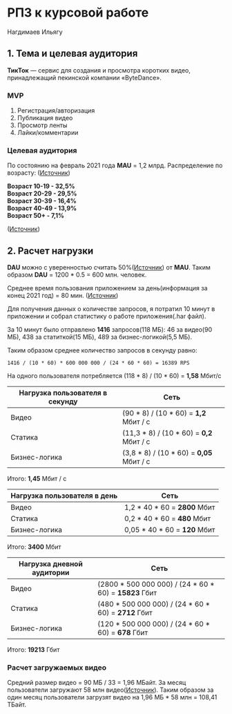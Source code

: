 # РПЗ к курсовой работе

Нагдимаев Ильягу

## 1. Тема и целевая аудитория

<B>ТикТок</B> — сервис для создания и просмотра коротких видео, принадлежащий пекинской компании «ByteDance».

### MVP

1. Регистрация/авторизация
2. Публикация видео
3. Просмотр ленты
4. Лайки/комментарии

### Целевая аудитория

По состоянию на февраль 2021 года **MAU** =  1,2 млрд. Распределение по возрасту: 
 ([Источник](https://www.businessofapps.com/data/tik-tok-statistics/))

  **Возраст 10-19 - 32,5%**\
  **Возраст 20-29 - 29,5%**\
  **Возраст 30-39 - 16,4%**\
  **Возраст 40-49 - 13,9%**\
  **Возраст 50+ - 7,1%**

  ([Источник](https://logotip.online/blog/statistika-tiktok/))

## 2. Расчет нагрузки

**DAU** можно с уверенностью считать 50%([Источник](http://appbrain.ru/osnovnyie-metriki-effektivnosti-mobilnoy-reklamyi/)) от **MAU**. Таким образом **DAU** = 1200 * 0.5 = 600 млн. человек.

Среднее время пользования приложением за день(информация за конец 2021 год) = 80 мин. ([Источник](https://www.theverge.com/interface/2020/6/10/21285309/tiktok-2020-user-numbers-revenue-smash-hit-mea-culpa))

Для получения данных о количестве запросов, я потратил 10 минут в приложении и собрал статистику о работе приложения(.har файл).

За 10 минут было отправлено **1416** запросов(118 МБ): 46 за видео(90 МБ), 438 за статиткой(15 МБ), 489 за бизнес-логикой(5,5 МБ).

Таким образом среднее количество запросов в секунду равно:

```
1416 / (10 * 60) * 600 000 000 / (24 * 60 * 60) = 16389 RPS
```

На одного пользователя потребляется (118 * 8) / (10 * 60) = **1,58** Мбит/с 

Нагрузка пользователя в секунду | Сеть 
---                             | ---
Видео                           | (90 * 8) / (10 * 60) = **1,2** Мбит / с 
Статика                         | (11,3 * 8) / (10 * 60) = **0,2** Мбит / с 
Бизнес-логика                   | (3,8 * 8) / (10 * 60) = **0,05** Мбит / с
Итого: **1,45** Мбит / с

Нагрузка пользователя в день    | Сеть 
---                             | ---
Видео                           | 1,2 * 40 * 60 = **2800** Мбит
Статика                         | 0,2 * 40 * 60 = **480** Мбит
Бизнес-логика                   | 0,05 * 40 * 60 = **120** Мбит
Итого: **3400** Мбит

Нагрузка дневной аудитории      | Сеть 
---                             | ---
Видео                           | (2800 * 500 000 000) / (24 * 60 * 60) = **15823** Гбит
Статика                         | (480 * 500 000 000) / (24 * 60 * 60) = **2712** Гбит
Бизнес-логика                   | (120 * 500 000 000) / (24 * 60 * 60) = **678** Гбит
Итого: **19213** Гбит

### Расчет загружаемых видео

Средний размер видео = 90 МБ / 33 = 1,96 МБайт. За месяц пользователи загружают 58 млн видео([Источник](https://www.businessofapps.com/data/tik-tok-statistics/)). Таким образом за один месяц пользователи загрузят видео на 1,96 МБ * 58 млн = 108,41 ТБайт.